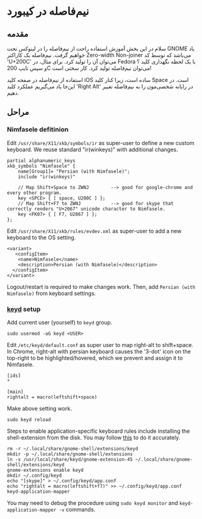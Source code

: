 # نیم‌فاصله در کیبورد
## مقدمه
سلام‌ در این بخش آموزش استفاده راحت از نیم‌فاصله را در لینوکس تحت GNOME یاد خواهیم گرفت. نیم‌فاصله یک کاراکتر Zero-width Non-joiner می‌باشد که توسط کد 'U+200C' می‌توان آن را تولید کرد. برای مثال، در Fedora با یک لحظه نگهداری کلید ؟ و سپس تایپ 
 200C می‌توان نیم‌فاصله تولید کرد. کار سختی است!

استفاده از نیم‌فاصله در صفحه کلید iOS ساده است، زیرا کنار کلید Space است. در این‌جا یاد می‌گیریم عملکرد کلید 'Right Alt' در رایانه شخصی‌مون را به نیم‌فاصله تغییر دهیم.

## مراحل
### Nimfasele defitinion
Edit `/usr/share/X11/xkb/symbols/ir` as super-user to define a new custom keyboard. We reuse standard "ir(winkeys)" with additional changes.
```
partial alphanumeric_keys
xkb_symbols "Nimfasele" {
    name[Group1]= "Persian (with Nimfasele)";
    include "ir(winkeys)"

    // Map Shift+Space to ZWNJ        --> good for google-chrome and every other program.
    key <SPCE> { [ space, U200C ] };
    // Map Shift+F7 to ZWNJ           --> good for skype that correctly renders "U+2067" unicode character to Nimfasele.
    key <FK07> { [ F7, U2067 ] };
};
```

Edit `/usr/share/X11/xkb/rules/evdev.xml` as super-user to add a new keyboard to the OS setting.
```
<variant>
   <configItem>
    <name>Nimfasele</name>
    <description>Persian (with Nimfasele)</description>
  </configItem>
</variant>
```

Logout/restart is required to make changes work. Then, add `Persian (with Nimfasele)` from keyboard settings.

### [keyd](https://github.com/rvaiya/keyd/) setup

Add current user (yourself) to `keyd` group.
```
sudo usermod -aG keyd <USER>
```

Edit `/etc/keyd/default.conf` as super user to map right-alt to shift+space. In Chrome, right-alt with persian keyboard causes the '3-dot' icon on the top-right to be highlighted/hovered, which we prevent and assign it to Nimfasele.
```
[ids]
*

[main]
rightalt = macro(leftshift+space)
```

Make above setting work.
```
sudo keyd reload
```

Steps to enable application-specific keyboard rules include installing the shell-extension from the disk. You may follow [this](https://github.com/rvaiya/keyd/blob/9c758c0e152426cab3972256282bc7ee7e2f808e/scripts/keyd-application-mapper#L418) to do it accurately.
```
rm -r ~/.local/share/gnome-shell/extensions/keyd
mkdir -p ~/.local/share/gnome-shell/extensions
ln -s /usr/local/share/keyd/gnome-extension-45 ~/.local/share/gnome-shell/extensions/keyd
gnome-extensions enable keyd
mkdir ~/.config/keyd
echo "[skype]" > ~/.config/keyd/app.conf
echo "rightalt = macro(leftshift+f7)" >> ~/.config/keyd/app.conf
keyd-application-mapper
```

You may need to debug the procedure using `sudo keyd monitor` and `keyd-application-mapper -v` commands.
